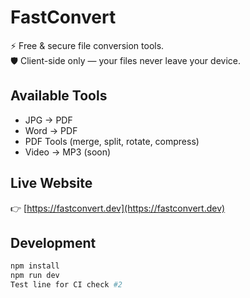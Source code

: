 # FastConvert

⚡ Free & secure file conversion tools.  
🛡️ Client-side only — your files never leave your device.  

## Available Tools
- JPG → PDF
- Word → PDF
- PDF Tools (merge, split, rotate, compress)
- Video → MP3 (soon)

## Live Website
👉 [https://fastconvert.dev](https://fastconvert.dev)

## Development
```bash
npm install
npm run dev
Test line for CI check #2
